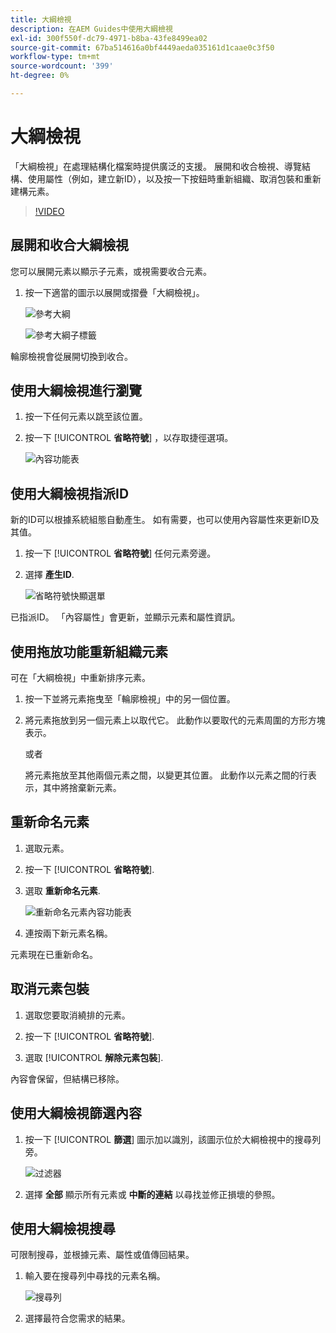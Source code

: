 ```yaml
---
title: 大綱檢視
description: 在AEM Guides中使用大綱檢視
exl-id: 300f550f-dc79-4971-b8ba-43fe8499ea02
source-git-commit: 67ba514616a0bf4449aeda035161d1caae0c3f50
workflow-type: tm+mt
source-wordcount: '399'
ht-degree: 0%

---
```


# 大綱檢視

「大綱檢視」在處理結構化檔案時提供廣泛的支援。 展開和收合檢視、導覽結構、使用屬性（例如，建立新ID），以及按一下按鈕時重新組織、取消包裝和重新建構元素。

>[!VIDEO](https://video.tv.adobe.com/v/342767?quality=12&learn=on)

## 展開和收合大綱檢視

您可以展開元素以顯示子元素，或視需要收合元素。

1. 按一下適當的圖示以展開或摺疊「大綱檢視」。

   ![參考大綱](images/lesson-6/outline-collapsed-before.png)

   ![參考大綱子標籤](images/lesson-6/outline-expanded-after.png)

輪廓檢視會從展開切換到收合。

## 使用大綱檢視進行瀏覽

1. 按一下任何元素以跳至該位置。

1. 按一下 [!UICONTROL **省略符號**] ，以存取捷徑選項。

   ![內容功能表](images/lesson-6/shortcut-options.png)

## 使用大綱檢視指派ID

新的ID可以根據系統組態自動產生。 如有需要，也可以使用內容屬性來更新ID及其值。

1. 按一下 [!UICONTROL **省略符號**] 任何元素旁邊。

1. 選擇 **產生ID**.

   ![省略符號快顯選單](images/lesson-6/ellipsis-popup.png)

已指派ID。 「內容屬性」會更新，並顯示元素和屬性資訊。

## 使用拖放功能重新組織元素

可在「大綱檢視」中重新排序元素。

1. 按一下並將元素拖曳至「輪廓檢視」中的另一個位置。

1. 將元素拖放到另一個元素上以取代它。 此動作以要取代的元素周圍的方形方塊表示。

   或者

   將元素拖放至其他兩個元素之間，以變更其位置。 此動作以元素之間的行表示，其中將捨棄新元素。

## 重新命名元素

1. 選取元素。

1. 按一下 [!UICONTROL **省略符號**].

1. 選取 **重新命名元素**.

   ![重新命名元素內容功能表](images/lesson-6/rename-before.png)

1. 連按兩下新元素名稱。

元素現在已重新命名。

## 取消元素包裝

1. 選取您要取消繞排的元素。

1. 按一下 [!UICONTROL **省略符號**].

1. 選取 [!UICONTROL **解除元素包裝**].

內容會保留，但結構已移除。

## 使用大綱檢視篩選內容

1. 按一下 [!UICONTROL **篩選**] 圖示加以識別，該圖示位於大綱檢視中的搜尋列旁。

   ![过滤器](images/lesson-6/filter-icon.png)

1. 選擇 **全部** 顯示所有元素或 **中斷的連結** 以尋找並修正損壞的參照。

## 使用大綱檢視搜尋

可限制搜尋，並根據元素、屬性或值傳回結果。

1. 輸入要在搜尋列中尋找的元素名稱。

   ![搜尋列](images/lesson-6/search-bar.png)

1. 選擇最符合您需求的結果。
